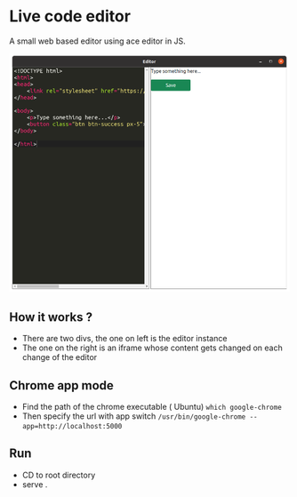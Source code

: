 # Live code editor

A small web based editor using ace editor in JS.

![screenshot](https://raw.githubusercontent.com/iloveyii/web-editor/master/screenshot.png)

## How it works ?

- There are two divs, the one on left is the editor instance
- The one on the right is an iframe whose content gets changed on each change of the editor

## Chrome app mode

- Find the path of the chrome executable ( Ubuntu) `which google-chrome`
- Then specify the url with app switch `/usr/bin/google-chrome --app=http://localhost:5000`

## Run

- CD to root directory
- serve .
